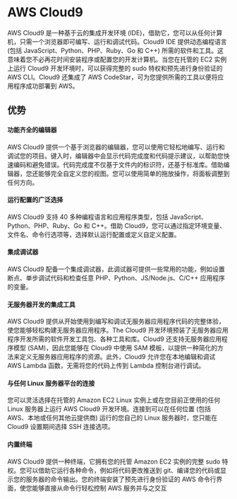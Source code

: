 # AWS Cloud9
AWS Cloud9 是一种基于云的集成开发环境 (IDE)，借助它，您可以从任何计算机，只需一个浏览器即可编写、运行和调试代码。Cloud9 IDE 提供动态编程语言 (包括 JavaScript、Python、PHP、Ruby、Go 和 C++) 所需的软件和工具。这意味着您不必再花时间安装程序或配置您的开发计算机。当您在托管的 EC2 实例上运行 Cloud9 开发环境时，可以获得完整的 sudo 特权和预先进行身份验证的 AWS CLI。Cloud9 还集成了 AWS CodeStar，可为您提供所需的工具以便将应用程序成功部署到 AWS。
## 优势
#### 功能齐全的编辑器
AWS Cloud9 提供一个基于浏览器的编辑器，您可以使用它轻松地编写、运行和调试您的项目。键入时，编辑器中会显示代码完成度和代码提示建议，以帮助您快速编码和避免错误。代码完成度不仅基于文件内的标识符，还基于标准库。借助编辑器，您还能够完全自定义您的视图。您可以使用简单的拖放操作，将面板调整到任何方向。
#### 运行配置的广泛选择
AWS Cloud9 支持 40 多种编程语言和应用程序类型，包括 JavaScript、Python、PHP、Ruby、Go 和 C++。借助 Cloud9，您可以通过指定环境变量、文件名、命令行选项等，选择默认运行配置或定义自定义配置。
#### 集成调试器
AWS Cloud9 配备一个集成调试器，此调试器可提供一些常用的功能，例如设置断点、单步调试代码和检查任意 PHP、Python、JS/Node.js、C/C++ 应用程序的变量。
#### 无服务器开发的集成工具
AWS Cloud9 提供从开始使用到编写和调试无服务器应用程序代码的完整体验，使您能够轻松构建无服务器应用程序。The Cloud9 开发环境预装了无服务器应用程序开发所需的软件开发工具包、各种工具和库。Cloud9 还支持无服务器应用程序模型 (SAM)，因此您能够在 Cloud9 中使用 SAM 模板，以提供一种简化的方法来定义无服务器应用程序的资源。此外，Cloud9 允许您在本地编辑和调试 AWS Lambda 函数，无需将您的代码上传到 Lambda 控制台进行调试。
#### 与任何 Linux 服务器平台的连接
您可以灵活选择在托管的 Amazon EC2 Linux 实例上或在您目前正使用的任何 Linux 服务器上运行 AWS Cloud9 开发环境。连接到可以在任何位置 (包括 AWS、本地或任何其他云提供商) 运行的您自己的 Linux 服务器时，您只能在 Cloud9 设置期间选择 SSH 连接选项。
#### 内置终端
AWS Cloud9 提供一种终端，它拥有您的托管 Amazon EC2 实例的完整 sudo 特权。您可以借助它运行各种命令，例如将代码更改推送到 git、编译您的代码或显示您的服务器的命令输出。您的终端安装了预先进行身份验证的 AWS 命令行界面，使您能够直接从命令行轻松控制 AWS 服务并与之交互

